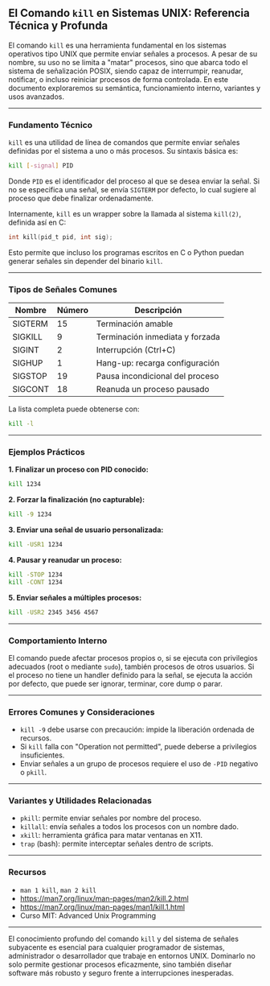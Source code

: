 ## El Comando `kill` en Sistemas UNIX: Referencia Técnica y Profunda

El comando `kill` es una herramienta fundamental en los sistemas operativos tipo UNIX que permite enviar señales a procesos. A pesar de su nombre, su uso no se limita a "matar" procesos, sino que abarca todo el sistema de señalización POSIX, siendo capaz de interrumpir, reanudar, notificar, o incluso reiniciar procesos de forma controlada. En este documento exploraremos su semántica, funcionamiento interno, variantes y usos avanzados.

---

### Fundamento Técnico

`kill` es una utilidad de línea de comandos que permite enviar señales definidas por el sistema a uno o más procesos. Su sintaxis básica es:

```bash
kill [-signal] PID
```

Donde `PID` es el identificador del proceso al que se desea enviar la señal. Si no se especifica una señal, se envía `SIGTERM` por defecto, lo cual sugiere al proceso que debe finalizar ordenadamente.

Internamente, `kill` es un wrapper sobre la llamada al sistema `kill(2)`, definida así en C:

```c
int kill(pid_t pid, int sig);
```

Esto permite que incluso los programas escritos en C o Python puedan generar señales sin depender del binario `kill`.

---

### Tipos de Señales Comunes

| Nombre     | Número | Descripción                         |
|------------|--------|-------------------------------------|
| SIGTERM    | 15     | Terminación amable                  |
| SIGKILL    | 9      | Terminación inmediata y forzada     |
| SIGINT     | 2      | Interrupción (Ctrl+C)               |
| SIGHUP     | 1      | Hang-up: recarga configuración      |
| SIGSTOP    | 19     | Pausa incondicional del proceso     |
| SIGCONT    | 18     | Reanuda un proceso pausado          |

La lista completa puede obtenerse con:
```bash
kill -l
```

---

### Ejemplos Prácticos

**1. Finalizar un proceso con PID conocido:**
```bash
kill 1234
```

**2. Forzar la finalización (no capturable):**
```bash
kill -9 1234
```

**3. Enviar una señal de usuario personalizada:**
```bash
kill -USR1 1234
```

**4. Pausar y reanudar un proceso:**
```bash
kill -STOP 1234
kill -CONT 1234
```

**5. Enviar señales a múltiples procesos:**
```bash
kill -USR2 2345 3456 4567
```

---

### Comportamiento Interno

El comando puede afectar procesos propios o, si se ejecuta con privilegios adecuados (root o mediante `sudo`), también procesos de otros usuarios. Si el proceso no tiene un handler definido para la señal, se ejecuta la acción por defecto, que puede ser ignorar, terminar, core dump o parar.

---

### Errores Comunes y Consideraciones

- `kill -9` debe usarse con precaución: impide la liberación ordenada de recursos.
- Si `kill` falla con "Operation not permitted", puede deberse a privilegios insuficientes.
- Enviar señales a un grupo de procesos requiere el uso de `-PID` negativo o `pkill`.

---

### Variantes y Utilidades Relacionadas

- `pkill`: permite enviar señales por nombre del proceso.
- `killall`: envía señales a todos los procesos con un nombre dado.
- `xkill`: herramienta gráfica para matar ventanas en X11.
- `trap` (bash): permite interceptar señales dentro de scripts.

---

### Recursos

- `man 1 kill`, `man 2 kill`
- https://man7.org/linux/man-pages/man2/kill.2.html
- https://man7.org/linux/man-pages/man1/kill.1.html
- Curso MIT: Advanced Unix Programming

---

El conocimiento profundo del comando `kill` y del sistema de señales subyacente es esencial para cualquier programador de sistemas, administrador o desarrollador que trabaje en entornos UNIX. Dominarlo no solo permite gestionar procesos eficazmente, sino también diseñar software más robusto y seguro frente a interrupciones inesperadas.
